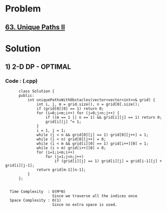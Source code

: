 # Problem

## [63. Unique Paths II](https://leetcode.com/problems/unique-paths-ii/)


# Solution 

## 1) 2-D DP - OPTIMAL

       
      
      
   ### Code : (.cpp)
    
          class Solution {
          public:
              int uniquePathsWithObstacles(vector<vector<int>>& grid) {
                  int i, j, m = grid.size(), n = grid[0].size();
                  if (grid[0][0] == 1) return 0;
                  for (i=0;i<m;i++) for (j=0;j<n;j++) {
                      if ((m == 1 || n == 1) && grid[i][j] == 1) return 0;
                      grid[i][j] ^= 1;   
                  }
                  i = 1, j = 1;
                  while (j < n && grid[0][j] == 1) grid[0][j++] = 1;
                  while (j < n) grid[0][j++] = 0;
                  while (i < m && grid[i][0] == 1) grid[i++][0] = 1;
                  while (i < m) grid[i++][0] = 0;
                  for (i=1;i<m;i++) 
                      for (j=1;j<n;j++) 
                          if (grid[i][j] == 1) grid[i][j] = grid[i-1][j] + grid[i][j-1];
                  return grid[m-1][n-1];
              }
          }; 

 
      Time Complexity  : O(M*N) 
                         Since we traverse all the indices once
      Space Complexity : O(1)
                         Since no extra space is used.
